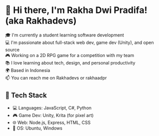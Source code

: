 # 👋 Hi there, I'm Rakha Dwi Pradifa! (aka Rakhadevs)

🎓 I'm currently a student learning software development  
💻 I'm passionate about full-stack web dev, game dev (Unity), and open source  
🎮 Working on a 2D RPG game for a competition with my team  
📚 I love learning about tech, design, and personal productivity  
🌍 Based in Indonesia  
📫 You can reach me on Rakhadevs or rakhaadpr

## 🔧 Tech Stack
- 💻 Languages: JavaScript, C#, Python
- 🎮 Game Dev: Unity, Krita (for pixel art)
- 🌐 Web: Node.js, Express, HTML, CSS
- 🐧 OS: Ubuntu, Windows
